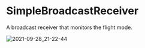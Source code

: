 # SimpleBroadcastReceiver
A broadcast receiver that monitors the flight mode.


![2021-09-28_21-22-44](https://user-images.githubusercontent.com/80970900/135144085-4be1e5ff-5226-46f6-8d5b-e629f281333e.png)
